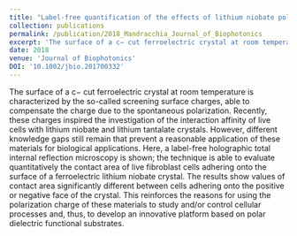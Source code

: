 ```yaml
---
title: "Label-free quantification of the effects of lithium niobate polarization on cell adhesion via holographic microscopy"
collection: publications
permalink: /publication/2018_Mandracchia_Journal_of_Biophotonics
excerpt: 'The surface of a c− cut ferroelectric crystal at room temperature is characterized by the so-called screening surface charges, able to compensate the charge due to the spontaneous polarization. Recently, these charges inspired the investigation of the interaction affinity of live cells with lithium niobate and lithium tantalate crystals. However, different knowledge gaps still remain that prevent a reasonable application of these materials for biological applications. Here, a label-free holographic total internal reflection microscopy is shown; the technique is able to evaluate quantitatively the contact area of live fibroblast cells adhering onto the surface of a ferroelectric lithium niobate crystal. The results show values of contact area significantly different between cells adhering onto the positive or negative face of the crystal. This reinforces the reasons for using the polarization charge of these materials to study and/or control cellular processes and, thus, to develop an innovative platform based on polar dielectric functional substrates.'
date: 2018
venue: 'Journal of Biophotonics'
DOI: '10.1002/jbio.201700332'
---
```

The surface of a c− cut ferroelectric crystal at room temperature is characterized by the so-called screening surface charges, able to compensate the charge due to the spontaneous polarization. Recently, these charges inspired the investigation of the interaction affinity of live cells with lithium niobate and lithium tantalate crystals. However, different knowledge gaps still remain that prevent a reasonable application of these materials for biological applications. Here, a label-free holographic total internal reflection microscopy is shown; the technique is able to evaluate quantitatively the contact area of live fibroblast cells adhering onto the surface of a ferroelectric lithium niobate crystal. The results show values of contact area significantly different between cells adhering onto the positive or negative face of the crystal. This reinforces the reasons for using the polarization charge of these materials to study and/or control cellular processes and, thus, to develop an innovative platform based on polar dielectric functional substrates.
